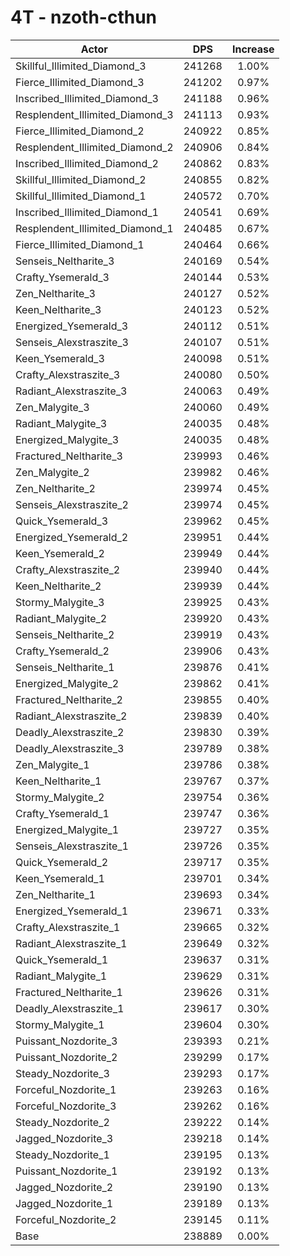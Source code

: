 # 4T - nzoth-cthun
| Actor | DPS | Increase |
|---|:---:|:---:|
|Skillful_Illimited_Diamond_3|241268|1.00%|
|Fierce_Illimited_Diamond_3|241202|0.97%|
|Inscribed_Illimited_Diamond_3|241188|0.96%|
|Resplendent_Illimited_Diamond_3|241113|0.93%|
|Fierce_Illimited_Diamond_2|240922|0.85%|
|Resplendent_Illimited_Diamond_2|240906|0.84%|
|Inscribed_Illimited_Diamond_2|240862|0.83%|
|Skillful_Illimited_Diamond_2|240855|0.82%|
|Skillful_Illimited_Diamond_1|240572|0.70%|
|Inscribed_Illimited_Diamond_1|240541|0.69%|
|Resplendent_Illimited_Diamond_1|240485|0.67%|
|Fierce_Illimited_Diamond_1|240464|0.66%|
|Senseis_Neltharite_3|240169|0.54%|
|Crafty_Ysemerald_3|240144|0.53%|
|Zen_Neltharite_3|240127|0.52%|
|Keen_Neltharite_3|240123|0.52%|
|Energized_Ysemerald_3|240112|0.51%|
|Senseis_Alexstraszite_3|240107|0.51%|
|Keen_Ysemerald_3|240098|0.51%|
|Crafty_Alexstraszite_3|240080|0.50%|
|Radiant_Alexstraszite_3|240063|0.49%|
|Zen_Malygite_3|240060|0.49%|
|Radiant_Malygite_3|240035|0.48%|
|Energized_Malygite_3|240035|0.48%|
|Fractured_Neltharite_3|239993|0.46%|
|Zen_Malygite_2|239982|0.46%|
|Zen_Neltharite_2|239974|0.45%|
|Senseis_Alexstraszite_2|239974|0.45%|
|Quick_Ysemerald_3|239962|0.45%|
|Energized_Ysemerald_2|239951|0.44%|
|Keen_Ysemerald_2|239949|0.44%|
|Crafty_Alexstraszite_2|239940|0.44%|
|Keen_Neltharite_2|239939|0.44%|
|Stormy_Malygite_3|239925|0.43%|
|Radiant_Malygite_2|239920|0.43%|
|Senseis_Neltharite_2|239919|0.43%|
|Crafty_Ysemerald_2|239906|0.43%|
|Senseis_Neltharite_1|239876|0.41%|
|Energized_Malygite_2|239862|0.41%|
|Fractured_Neltharite_2|239855|0.40%|
|Radiant_Alexstraszite_2|239839|0.40%|
|Deadly_Alexstraszite_2|239830|0.39%|
|Deadly_Alexstraszite_3|239789|0.38%|
|Zen_Malygite_1|239786|0.38%|
|Keen_Neltharite_1|239767|0.37%|
|Stormy_Malygite_2|239754|0.36%|
|Crafty_Ysemerald_1|239747|0.36%|
|Energized_Malygite_1|239727|0.35%|
|Senseis_Alexstraszite_1|239726|0.35%|
|Quick_Ysemerald_2|239717|0.35%|
|Keen_Ysemerald_1|239701|0.34%|
|Zen_Neltharite_1|239693|0.34%|
|Energized_Ysemerald_1|239671|0.33%|
|Crafty_Alexstraszite_1|239665|0.32%|
|Radiant_Alexstraszite_1|239649|0.32%|
|Quick_Ysemerald_1|239637|0.31%|
|Radiant_Malygite_1|239629|0.31%|
|Fractured_Neltharite_1|239626|0.31%|
|Deadly_Alexstraszite_1|239617|0.30%|
|Stormy_Malygite_1|239604|0.30%|
|Puissant_Nozdorite_3|239393|0.21%|
|Puissant_Nozdorite_2|239299|0.17%|
|Steady_Nozdorite_3|239293|0.17%|
|Forceful_Nozdorite_1|239263|0.16%|
|Forceful_Nozdorite_3|239262|0.16%|
|Steady_Nozdorite_2|239222|0.14%|
|Jagged_Nozdorite_3|239218|0.14%|
|Steady_Nozdorite_1|239195|0.13%|
|Puissant_Nozdorite_1|239192|0.13%|
|Jagged_Nozdorite_2|239190|0.13%|
|Jagged_Nozdorite_1|239189|0.13%|
|Forceful_Nozdorite_2|239145|0.11%|
|Base|238889|0.00%|
